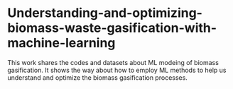 # Understanding-and-optimizing-biomass-waste-gasification-with-machine-learning
This work shares the codes and datasets about ML modeing of biomass gasification. It shows the way about how to employ ML methods to help us understand and optimize the biomass gasification processes.
